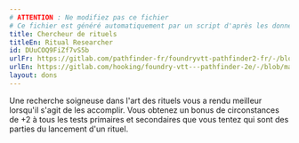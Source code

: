 ```yaml
---
# ATTENTION : Ne modifiez pas ce fichier
# Ce fichier est généré automatiquement par un script d'après les données du module Foundry VTT officiel et de sa traduction
title: Chercheur de rituels
titleEn: Ritual Researcher
id: DUuCOQ9FiZf7vS5b
urlFr: https://gitlab.com/pathfinder-fr/foundryvtt-pathfinder2-fr/-/blob/master/data/feats/DUuCOQ9FiZf7vS5b.htm
urlEn: https://gitlab.com/hooking/foundry-vtt---pathfinder-2e/-/blob/master/packs/data/feats.db/ritual-researcher.json
layout: dons
---
```

Une recherche soigneuse dans l'art des rituels vous a rendu meilleur lorsqu'il s'agit de les accomplir. Vous obtenez un bonus de circonstances de +2 à tous les tests primaires et secondaires que vous tentez qui sont des parties du lancement d'un rituel.

